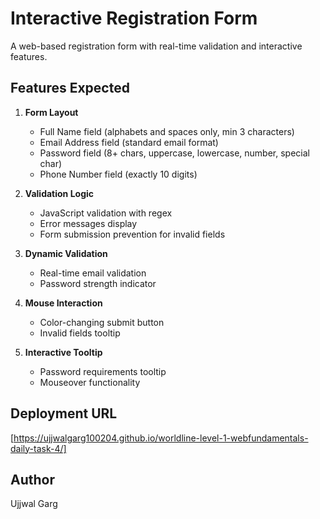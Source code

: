 # Interactive Registration Form

A web-based registration form with real-time validation and interactive features.

## Features Expected

1. **Form Layout**

   - Full Name field (alphabets and spaces only, min 3 characters)
   - Email Address field (standard email format)
   - Password field (8+ chars, uppercase, lowercase, number, special char)
   - Phone Number field (exactly 10 digits)

2. **Validation Logic**

   - JavaScript validation with regex
   - Error messages display
   - Form submission prevention for invalid fields

3. **Dynamic Validation**

   - Real-time email validation
   - Password strength indicator

4. **Mouse Interaction**

   - Color-changing submit button
   - Invalid fields tooltip

5. **Interactive Tooltip**
   - Password requirements tooltip
   - Mouseover functionality

## Deployment URL

[https://ujjwalgarg100204.github.io/worldline-level-1-webfundamentals-daily-task-4/]

## Author

Ujjwal Garg
